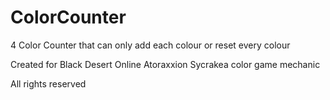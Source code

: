 # ColorCounter
4 Color Counter that can only add each colour or reset every colour

Created for Black Desert Online Atoraxxion Sycrakea color game mechanic

All rights reserved
